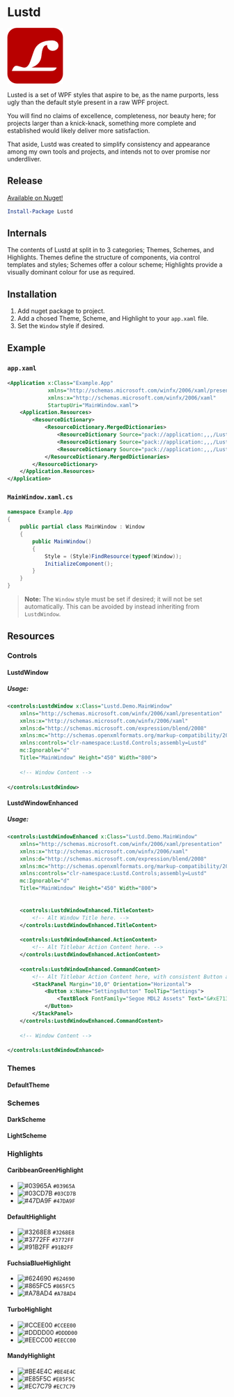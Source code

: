 Lustd
=====

![Lustd Logo](Assets/Lustd-Branding.png)

Lusted is a set of WPF styles that aspire to be, as the name purports, less ugly than the default style present in a raw WPF project.

You will find no claims of excellence, completeness, nor beauty here; for projects larger than a knick-knack, something more complete and established would likely deliver more satisfaction. 

That aside, Lustd was created to simplify consistency and appearance among my own tools and projects, and intends not to over promise nor underdliver. 

Release
-------

[Available on Nuget!](https://www.nuget.org/packages/Lustd/)

``` PowerShell
Install-Package Lustd
```

Internals
---------

The contents of Lustd at split in to 3 categories; Themes, Schemes, and Highlights. Themes define the structure of components, via control templates and styles; Schemes offer a colour scheme; Highlights provide a visually dominant colour for use as required.

Installation
------------

1. Add nuget package to project.
2. Add a chosed Theme, Scheme, and Highlight to your `app.xaml` file.
3. Set the `Window` style if desired. 

Example
-------

### `app.xaml`

``` xml
<Application x:Class="Example.App"
             xmlns="http://schemas.microsoft.com/winfx/2006/xaml/presentation"
             xmlns:x="http://schemas.microsoft.com/winfx/2006/xaml"
             StartupUri="MainWindow.xaml">
    <Application.Resources>
        <ResourceDictionary>
            <ResourceDictionary.MergedDictionaries>
                <ResourceDictionary Source="pack://application:,,,/Lustd;component/Themes/DefaultTheme.xaml" />
                <ResourceDictionary Source="pack://application:,,,/Lustd;component/Schemes/DarkScheme.xaml" />
                <ResourceDictionary Source="pack://application:,,,/Lustd;component/Highlights/TurboHighlight.xaml" />
            </ResourceDictionary.MergedDictionaries>
        </ResourceDictionary>
    </Application.Resources>
</Application>
```

### `MainWindow.xaml.cs`

``` cs
namespace Example.App
{
    public partial class MainWindow : Window
    {
        public MainWindow()
        {
            Style = (Style)FindResource(typeof(Window));
            InitializeComponent();
        }
    }
}
```

> **Note:** The `Window` style must be set if desired; it will not be set automatically. This can be avoided by instead inheriting from `LustdWindow`.

Resources
---------

### Controls

#### LustdWindow

##### Usage:

``` xml
<controls:LustdWindow x:Class="Lustd.Demo.MainWindow"
    xmlns="http://schemas.microsoft.com/winfx/2006/xaml/presentation"
    xmlns:x="http://schemas.microsoft.com/winfx/2006/xaml"
    xmlns:d="http://schemas.microsoft.com/expression/blend/2008"
    xmlns:mc="http://schemas.openxmlformats.org/markup-compatibility/2006"
    xmlns:controls="clr-namespace:Lustd.Controls;assembly=Lustd"
    mc:Ignorable="d"
    Title="MainWindow" Height="450" Width="800">

    <!-- Window Content -->

</controls:LustdWindow>
```

#### LustdWindowEnhanced

##### Usage:

``` xml
<controls:LustdWindowEnhanced x:Class="Lustd.Demo.MainWindow"
    xmlns="http://schemas.microsoft.com/winfx/2006/xaml/presentation"
    xmlns:x="http://schemas.microsoft.com/winfx/2006/xaml"
    xmlns:d="http://schemas.microsoft.com/expression/blend/2008"
    xmlns:mc="http://schemas.openxmlformats.org/markup-compatibility/2006"
    xmlns:controls="clr-namespace:Lustd.Controls;assembly=Lustd"
    mc:Ignorable="d"
    Title="MainWindow" Height="450" Width="800">


    <controls:LustdWindowEnhanced.TitleContent>
        <!-- Alt Window Title here. -->
    </controls:LustdWindowEnhanced.TitleContent>

    <controls:LustdWindowEnhanced.ActionContent>
        <!-- Alt Titlebar Action Content here. -->
    </controls:LustdWindowEnhanced.ActionContent>

    <controls:LustdWindowEnhanced.CommandContent>
        <!-- Alt Titlebar Action Content here, with consistent Button and ToggleButton styles. -->
        <StackPanel Margin="10,0" Orientation="Horizontal">
            <Button x:Name="SettingsButton" ToolTip="Settings">
                <TextBlock FontFamily="Segoe MDL2 Assets" Text="&#xE713;" />
            </Button>
        </StackPanel>
    </controls:LustdWindowEnhanced.CommandContent>

    <!-- Window Content -->

</controls:LustdWindowEnhanced>
```

### Themes

#### DefaultTheme

### Schemes

#### DarkScheme

#### LightScheme

### Highlights

#### CaribbeanGreenHighlight

- ![#03965A](https://placehold.it/15/03965A/000000?text=+) `#03965A`
- ![#03CD7B](https://placehold.it/15/03CD7B/000000?text=+) `#03CD7B`
- ![#47DA9F](https://placehold.it/15/47DA9F/000000?text=+) `#47DA9F`

#### DefaultHighlight

- ![#3268E8](https://placehold.it/15/3268E8/000000?text=+) `#3268E8`
- ![#3772FF](https://placehold.it/15/3772FF/000000?text=+) `#3772FF`
- ![#91B2FF](https://placehold.it/15/91B2FF/000000?text=+) `#91B2FF`

#### FuchsiaBlueHighlight

- ![#624690](https://placehold.it/15/624690/000000?text=+) `#624690`
- ![#865FC5](https://placehold.it/15/865FC5/000000?text=+) `#865FC5`
- ![#A78AD4](https://placehold.it/15/A78AD4/000000?text=+) `#A78AD4`

#### TurboHighlight

- ![#CCEE00](https://placehold.it/15/CCEE00/000000?text=+) `#CCEE00`
- ![#DDDD00](https://placehold.it/15/DDDD00/000000?text=+) `#DDDD00`
- ![#EECC00](https://placehold.it/15/EECC00/000000?text=+) `#EECC00`

#### MandyHighlight

- ![#BE4E4C](https://placehold.it/15/BE4E4C/000000?text=+) `#BE4E4C`
- ![#E85F5C](https://placehold.it/15/E85F5C/000000?text=+) `#E85F5C`
- ![#EC7C79](https://placehold.it/15/EC7C79/000000?text=+) `#EC7C79`
